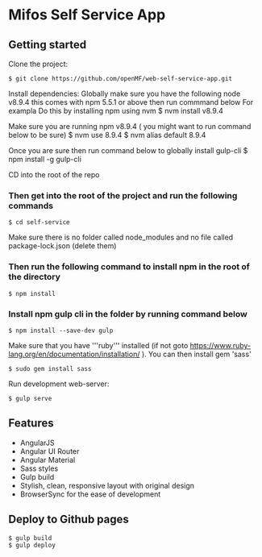 # Mifos Self Service App

## Getting started

Clone the project:

    $ git clone https://github.com/openMF/web-self-service-app.git

Install dependencies:
Globally make sure you have the following node v8.9.4 this comes with npm 5.5.1 or above then run commmand below
For exampla Do this by installing npm using nvm
    $ nvm install v8.9.4
   
Make sure you are running npm v8.9.4 ( you might want to run command below to be sure)
    $ nvm use 8.9.4 
    $ nvm alias default 8.9.4

Once you are sure then run command below to globally install gulp-cli 
    $ npm install -g gulp-cli 

CD into the root of the repo
### Then get into the root of the project and run the following commands


    $ cd self-service

Make sure there is no folder called node_modules and no file called package-lock.json (delete them)
### Then run the following command to install npm in the root of the directory

    $ npm install

### Install npm gulp cli in the folder by running command below 
    $ npm install --save-dev gulp


Make sure that you have '''ruby''' installed (if not goto https://www.ruby-lang.org/en/documentation/installation/ ).
You can then install gem 'sass'

    $ sudo gem install sass

Run development web-server:

    $ gulp serve

## Features

* AngularJS
* Angular UI Router
* Angular Material
* Sass styles
* Gulp build
* Stylish, clean, responsive layout with original design
* BrowserSync for the ease of development

## Deploy to Github pages  

    $ gulp build
    $ gulp deploy

